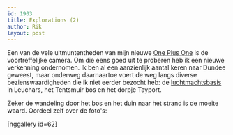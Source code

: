 ```yaml
---
id: 1903
title: Explorations (2)
author: Rik
layout: post
---
```

Een van de vele uitmuntentheden van mijn nieuwe [One Plus One](http://oneplus.net/) is de voortreffelijke camera. Om die eens goed uit te proberen heb ik een nieuwe verkenning ondernomen. Ik ben al een aanzienlijk aantal keren naar Dundee geweest, maar onderweg daarnaartoe voert de weg langs diverse bezienswaardigheden die ik niet eerder bezocht heb: de [luchtmachtsbasis](http://www.raf.mod.uk/rafleuchars/) in Leuchars, het Tentsmuir bos en het dorpje Tayport.

Zeker de wandeling door het bos en het duin naar het strand is de moeite waard. Oordeel zelf over de foto's:

[nggallery id=62]